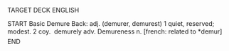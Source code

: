 TARGET DECK
ENGLISH

START
Basic
Demure
Back: adj. (demurer, demurest) 1 quiet, reserved; modest. 2 coy.  demurely adv. Demureness n. [french: related to *demur]
END
